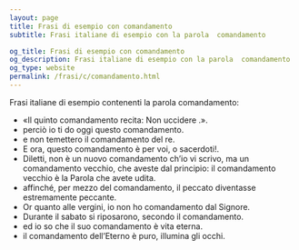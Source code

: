 ```yaml
---
layout: page
title: Frasi di esempio con comandamento 
subtitle: Frasi italiane di esempio con la parola  comandamento

og_title: Frasi di esempio con comandamento 
og_description: Frasi italiane di esempio con la parola  comandamento
og_type: website
permalink: /frasi/c/comandamento.html
---
```


Frasi italiane di esempio contenenti la parola comandamento:


- «Il quinto comandamento recita: Non uccidere .».
- perciò io ti do oggi questo comandamento.
- e non temettero il comandamento del re.
- E ora, questo comandamento è per voi, o sacerdoti!.
- Diletti, non è un nuovo comandamento ch’io vi scrivo, ma un comandamento vecchio, che aveste dal principio: il comandamento vecchio è la Parola che avete udita.
- affinché, per mezzo del comandamento, il peccato diventasse estremamente peccante.
- Or quanto alle vergini, io non ho comandamento dal Signore.
- Durante il sabato si riposarono, secondo il comandamento.
- ed io so che il suo comandamento è vita eterna.
- il comandamento dell’Eterno è puro, illumina gli occhi.
